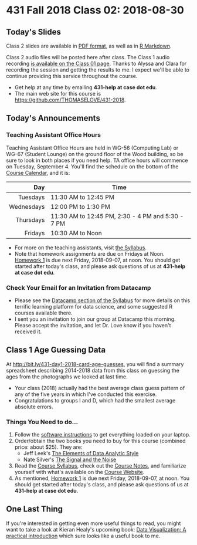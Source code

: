 # 431 Fall 2018 Class 02: 2018-08-30

## Today's Slides

Class 2 slides are available in [PDF format](https://github.com/THOMASELOVE/431-2018/blob/master/slides/class02/431_class-02-slides_2018.pdf), as well as in [R Markdown](https://raw.githubusercontent.com/THOMASELOVE/431-2018/master/slides/class02/431_class-02-slides_2018.Rmd).

Class 2 audio files will be posted here after class. The Class 1 audio recording [is available on the Class 01 page](https://github.com/THOMASELOVE/431-2018/tree/master/slides/class01). Thanks to Alyssa and Clara for recording the session and getting the results to me. I expect we'll be able to continue providing this service throughout the course.

- Get help at any time by emailing **431-help at case dot edu**. 
- The main web site for this course is https://github.com/THOMASELOVE/431-2018.

## Today's Announcements

### Teaching Assistant Office Hours

Teaching Assistant Office Hours are held in WG-56 (Computing Lab) or WG-67 (Student Lounge) on the ground floor of the Wood building, so be sure to look in both places if you need help. TA office hours will commence on Tuesday, September 4. You'll find the schedule on the bottom of the [Course Calendar](https://github.com/THOMASELOVE/431-2018/blob/master/calendar.md), and it is:

Day | Time 
-------------: | --------------------
Tuesdays | 11:30 AM to 12:45 PM
Wednesdays | 12:00 PM to 1:30 PM
Thursdays | 11:30 AM to 12:45 PM, 2:30 - 4 PM and 5:30 - 7 PM
Fridays | 10:30 AM to Noon

- For more on the teaching assistants, visit [the Syllabus](https://thomaselove.github.io/2018-431-syllabus/teaching-assistants.html#office-hours-for-tas).
- Note that homework assignments are due on Fridays at Noon. [Homework 1](https://github.com/THOMASELOVE/431-2018/tree/master/homework/Homework1) is due next Friday, 2018-09-07, at noon. You should get started after today's class, and please ask questions of us at **431-help at case dot edu**.

### Check Your Email for an Invitation from Datacamp

- Please see the [Datacamp section of the Syllabus](https://thomaselove.github.io/2018-431-syllabus/datacamp.html) for more details on this terrific learning platform for data science, and some suggested R courses available there. 
- I sent you an invitation to join our group at Datacamp this morning. Please accept the invitation, and let Dr. Love know if you haven't received it.

## Class 1 Age Guessing Data

At http://bit.ly/431-day1-2018-card-age-guesses, you will find a summary spreadsheet describing 2014-2018 data from this class on guessing the ages from the photographs we looked at last time. 

- Your class (2018) actually had the best average class guess pattern of any of the five years in which I've conducted this exercise. 
- Congratulations to groups I and D, which had the smallest average absolute errors.

### Things You Need to do...

1. Follow the [software instructions](https://github.com/THOMASELOVE/431-2018/tree/master/software) to get everything loaded on your laptop.
2. Order/obtain the two books you need to buy for this course (combined price: about $25). They are:
    - Jeff Leek's [The Elements of Data Analytic Style](https://leanpub.com/datastyle)
    - Nate Silver's [The Signal and the Noise](http://goo.gl/lS9LQ2)
3. Read the [Course Syllabus](https://thomaselove.github.io/2018-431-syllabus/), check out the [Course Notes](https://thomaselove.github.io/2018-431-book/), and familiarize yourself with what's available on the [Course Website](https://github.com/THOMASELOVE/431-2018).
4. As mentioned, [Homework 1](https://github.com/THOMASELOVE/431-2018/tree/master/homework/Homework1) is due next Friday, 2018-09-07, at noon. You should get started after today's class, and please ask questions of us at **431-help at case dot edu**.

## One Last Thing

If you're interested in getting even more useful things to read, you might want to take a look at Kieran Healy's upcoming book: [Data Visualization: A practical introduction](http://socviz.co/) which sure looks like a useful book to me.

